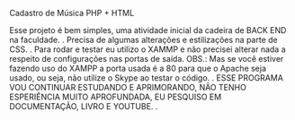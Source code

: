 Cadastro de Música PHP + HTML

Esse projeto é bem simples, uma atividade inicial da cadeira de BACK END na faculdade.
.
Precisa de algumas alterações e estilizações na parte de CSS.
.
Para rodar e testar eu utilizo o XAMMP e não precisei alterar nada a respeito de configurações nas portas de saída. OBS.: Mas se você estiver fazendo uso do XAMPP a porta usada é a 80
para que o Apache seja usado, ou seja, não utilize o Skype ao testar o código.
.
ESSE PROGRAMA VOU CONTINUAR ESTUDANDO E APRIMORANDO, NÃO TENHO ESPERIÊNCIA MUITO APROFUNDADA, EU PESQUISO EM DOCUMENTAÇÃO, LIVRO E YOUTUBE.
.
